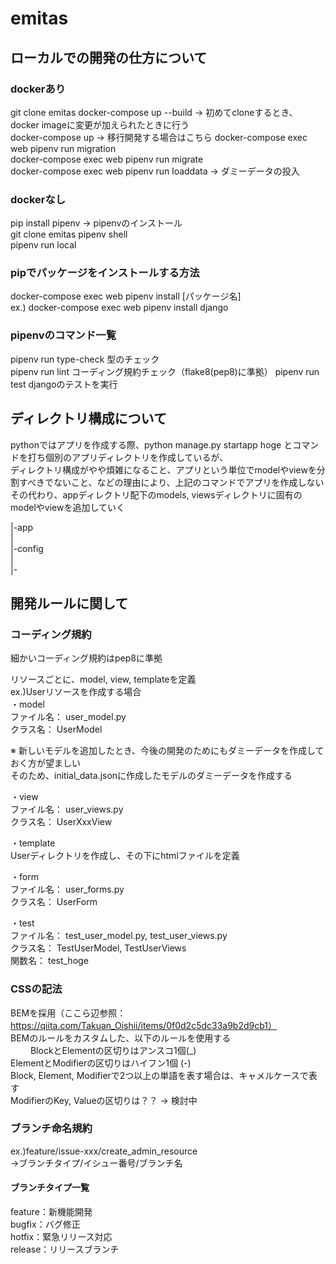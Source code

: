 # emitas

## ローカルでの開発の仕方について

### dockerあり

git clone emitas
docker-compose up --build → 初めてcloneするとき、docker imageに変更が加えられたときに行う  
docker-compose up → 移行開発する場合はこちら
docker-compose exec web pipenv run migration  
docker-compose exec web pipenv run migrate  
docker-compose exec web pipenv run loaddata → ダミーデータの投入  
  
### dockerなし

pip install pipenv → pipenvのインストール  
git clone emitas
pipenv shell  
pipenv run local  
  
### pipでパッケージをインストールする方法

docker-compose exec web pipenv install [パッケージ名]  
ex.) docker-compose exec web pipenv install django  
  
### pipenvのコマンド一覧

pipenv run type-check 型のチェック  
pipenv run lint       コーディング規約チェック（flake8(pep8)に準拠）
pipenv run test       djangoのテストを実行  
  
## ディレクトリ構成について

pythonではアプリを作成する際、python manage.py startapp hoge とコマンドを打ち個別のアプリディレクトリを作成しているが、  
ディレクトリ構成がやや煩雑になること、アプリという単位でmodelやviewを分割すべきでないこと、などの理由により、上記のコマンドでアプリを作成しない  
その代わり、appディレクトリ配下のmodels, viewsディレクトリに固有のmodelやviewを追加していく  

|-app  
|  
|-config  
|  
|-  
  
## 開発ルールに関して

### コーディング規約

細かいコーディング規約はpep8に準拠  
  
リソースごとに、model, view, templateを定義  
ex.)Userリソースを作成する場合  
・model  
ファイル名： user_model.py  
クラス名：   UserModel  
  
※ 新しいモデルを追加したとき、今後の開発のためにもダミーデータを作成しておく方が望ましい  
そのため、initial_data.jsonに作成したモデルのダミーデータを作成する  
  
・view  
ファイル名： user_views.py  
クラス名：   UserXxxView  
  
・template  
Userディレクトリを作成し、その下にhtmlファイルを定義  
  
・form  
ファイル名： user_forms.py  
クラス名：   UserForm  
  
・test  
ファイル名： test_user_model.py, test_user_views.py  
クラス名：   TestUserModel, TestUserViews  
関数名：     test_hoge  
  
### CSSの記法

BEMを採用（ここら辺参照：<https://qiita.com/Takuan_Oishii/items/0f0d2c5dc33a9b2d9cb1）>  
BEMのルールをカスタムした、以下のルールを使用する  
　　
BlockとElementの区切りはアンスコ1個(_)  
ElementとModifierの区切りはハイフン1個 (-)  
Block, Element, Modifierで2つ以上の単語を表す場合は、キャメルケースで表す  
ModifierのKey, Valueの区切りは？？ → 検討中  
  
### ブランチ命名規約

ex.)feature/issue-xxx/create_admin_resource  
  →ブランチタイプ/イシュー番号/ブランチ名  
  
#### ブランチタイプ一覧

feature：新機能開発  
bugfix：バグ修正  
hotfix：緊急リリース対応  
release：リリースブランチ  
  